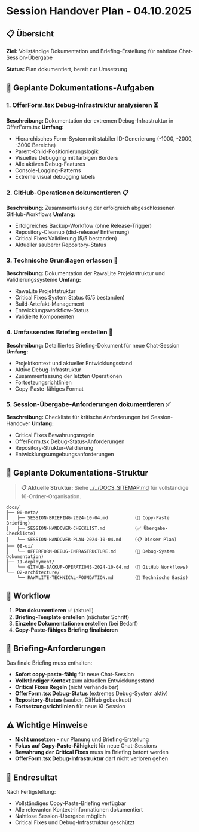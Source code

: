 # Session Handover Plan - 04.10.2025

## 📋 Übersicht

**Ziel:** Vollständige Dokumentation und Briefing-Erstellung für nahtlose Chat-Session-Übergabe

**Status:** Plan dokumentiert, bereit zur Umsetzung

## 🎯 Geplante Dokumentations-Aufgaben

### 1. OfferForm.tsx Debug-Infrastruktur analysieren ⏳
**Beschreibung:** Dokumentation der extremen Debug-Infrastruktur in OfferForm.tsx
**Umfang:**
- Hierarchisches Form-System mit stabiler ID-Generierung (-1000, -2000, -3000 Bereiche)
- Parent-Child-Positionierungslogik
- Visuelles Debugging mit farbigen Borders
- Alle aktiven Debug-Features
- Console-Logging-Patterns
- Extreme visual debugging labels

### 2. GitHub-Operationen dokumentieren 📋
**Beschreibung:** Zusammenfassung der erfolgreich abgeschlossenen GitHub-Workflows
**Umfang:**
- Erfolgreiches Backup-Workflow (ohne Release-Trigger)
- Repository-Cleanup (dist-release/ Entfernung)
- Critical Fixes Validierung (5/5 bestanden)
- Aktueller sauberer Repository-Status

### 3. Technische Grundlagen erfassen 🔧
**Beschreibung:** Dokumentation der RawaLite Projektstruktur und Validierungssysteme
**Umfang:**
- RawaLite Projektstruktur
- Critical Fixes System Status (5/5 bestanden)
- Build-Artefakt-Management
- Entwicklungsworkflow-Status
- Validierte Komponenten

### 4. Umfassendes Briefing erstellen 📄
**Beschreibung:** Detailliertes Briefing-Dokument für neue Chat-Session
**Umfang:**
- Projektkontext und aktueller Entwicklungsstand
- Aktive Debug-Infrastruktur
- Zusammenfassung der letzten Operationen
- Fortsetzungsrichtlinien
- Copy-Paste-fähiges Format

### 5. Session-Übergabe-Anforderungen dokumentieren ✅
**Beschreibung:** Checkliste für kritische Anforderungen bei Session-Handover
**Umfang:**
- Critical Fixes Bewahrungsregeln
- OfferForm.tsx Debug-Status-Anforderungen
- Repository-Struktur-Validierung
- Entwicklungsumgebungsanforderungen

## 📁 Geplante Dokumentations-Struktur

> **📋 Aktuelle Struktur:** Siehe [../../DOCS_SITEMAP.md](../../DOCS_SITEMAP.md) für vollständige 16-Ordner-Organisation.

```
docs/
├── 00-meta/
│   ├── SESSION-BRIEFING-2024-10-04.md          (📄 Copy-Paste Briefing)
│   ├── SESSION-HANDOVER-CHECKLIST.md           (✅ Übergabe-Checkliste)
│   └── SESSION-HANDOVER-PLAN-2024-10-04.md     (📋 Dieser Plan)
├── 08-ui/
│   └── OFFERFORM-DEBUG-INFRASTRUCTURE.md       (🎨 Debug-System Dokumentation)
├── 11-deployment/
│   └── GITHUB-BACKUP-OPERATIONS-2024-10-04.md  (🚀 GitHub Workflows)
└── 02-architecture/
    └── RAWALITE-TECHNICAL-FOUNDATION.md        (🔧 Technische Basis)
```

## 🔄 Workflow

1. **Plan dokumentieren** ✅ (aktuell)
2. **Briefing-Template erstellen** (nächster Schritt)
3. **Einzelne Dokumentationen erstellen** (bei Bedarf)
4. **Copy-Paste-fähiges Briefing finalisieren**

## 📝 Briefing-Anforderungen

Das finale Briefing muss enthalten:
- **Sofort copy-paste-fähig** für neue Chat-Session
- **Vollständiger Kontext** zum aktuellen Entwicklungsstand
- **Critical Fixes Regeln** (nicht verhandelbar)
- **OfferForm.tsx Debug-Status** (extremes Debug-System aktiv)
- **Repository-Status** (sauber, GitHub gebackupt)
- **Fortsetzungsrichtlinien** für neue KI-Session

## ⚠️ Wichtige Hinweise

- **Nicht umsetzen** - nur Planung und Briefing-Erstellung
- **Fokus auf Copy-Paste-Fähigkeit** für neue Chat-Sessions
- **Bewahrung der Critical Fixes** muss im Briefing betont werden
- **OfferForm.tsx Debug-Infrastruktur** darf nicht verloren gehen

## 🎯 Endresultat

Nach Fertigstellung:
- Vollständiges Copy-Paste-Briefing verfügbar
- Alle relevanten Kontext-Informationen dokumentiert
- Nahtlose Session-Übergabe möglich
- Critical Fixes und Debug-Infrastruktur geschützt